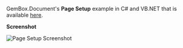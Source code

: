 GemBox.Document's **Page Setup** example in C# and VB.NET that is available [here](https://www.gemboxsoftware.com/document/examples/word-page-setup/209).

**Screenshot**

![Page Setup Screenshot](https://www.gemboxsoftware.com/Document/Examples/Content/BasicFeatures/PageSetup/PageSetup.png)